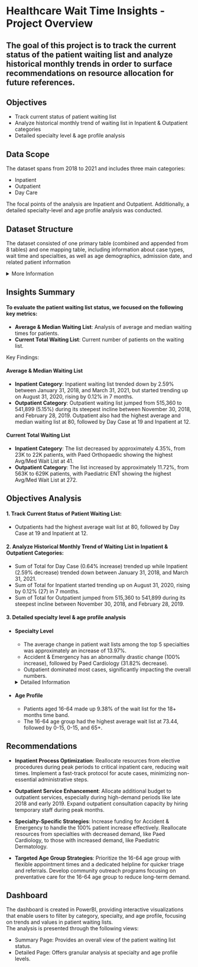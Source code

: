 # Healthcare Wait Time Insights - Project Overview

## The goal of this project is to track the current status of the patient waiting list and analyze historical monthly trends in order to surface recommendations on resource allocation for future references.

## Objectives
- Track current status of patient waiting list
- Analyze historical monthly trend of waiting list in Inpatient & Outpatient categories
- Detailed specialty level & age profile analysis

## Data Scope
The dataset spans from 2018 to 2021 and includes three main categories:
- Inpatient
- Outpatient
- Day Care

The focal points of the analysis are Inpatient and Outpatient.
Additionally, a detailed specialty-level and age profile analysis was conducted.

<!--## Metrics
The analysis focuses on the following key metrics:
- Average & Median Waiting List
- Current Total Waiting List
-->

## Dataset Structure
The dataset consisted of one primary table (combined and appended from 8 tables) and one mapping table, including information about case types, wait time and specialties, as well as age demographics, admission date, and related patient information
<details>
  <summary>More Information</summary>
  
  ### Tables used
  - *Inpatient*: Contains data specific to inpatient waiting lists (Combined from 4 tables).
  - *Outpatient*: Contains data specific to outpatient waiting lists (Combined from 4 tables).
  - *All_data*: Consolidates data from the Inpatient and Outpatient tables, and is used for all visualizations and analyses in this project (Appended from Inpatient and Outpatient).
  - *Mapping_Specialty*: Used for mapping purposes and linking data points geographically.
  The All_data table is the primary dataset used for the analysis, allowing for comprehensive visualizations and insights.
  
</details>


## Insights Summary
#### To evaluate the patient waiting list status, we focused on the following key metrics:
- **Average & Median Waiting List**: Analysis of average and median waiting times for patients.
- **Current Total Waiting List**: Current number of patients on the waiting list.

Key Findings:
#### Average & Median Waiting List
- **Inpatient Category**: Inpatient waiting list trended down by 2.59% between January 31, 2018, and March 31, 2021, but started trending up on August 31, 2020, rising by 0.12% in 7 months.
- **Outpatient Category**: Outpatient waiting list jumped from 515,360 to 541,899 (5.15%) during its steepest incline between November 30, 2018, and February 28, 2019. Outpatient also had the highest average and median waiting list at 80, followed by Day Case at 19 and Inpatient at 12.

#### Current Total Waiting List
- **Inpatient Category**: The list decreased by approximately 4.35%, from 23K to 22K patients, with Paed Orthopaedic showing the highest Avg/Med Wait List at 41.
- **Outpatient Category**: The list increased by approximately 11.72%, from 563K to 629K patients, with Paediatric ENT showing the highest Avg/Med Wait List at 272.

<!--
## Objectives
- Track current status of patient waiting list
- Analyze historical monthly trend of waiting list in Inpatient & Outpatient categories
- Detailed specialty level & age profile analysis -->

## Objectives Analysis
#### 1. Track Current Status of Patient Waiting List:
- Outpatients had the highest average wait list at 80, followed by Day Case at 19 and Inpatient at 12.

#### 2. Analyze Historical Monthly Trend of Waiting List in Inpatient & Outpatient Categories:
- Sum of Total for Day Case (0.64% increase) trended up while Inpatient (2.59% decrease) trended down between January 31, 2018, and March 31, 2021.
- Sum of Total for Inpatient started trending up on August 31, 2020, rising by 0.12% (27) in 7 months.
- Sum of Total for Outpatient jumped from 515,360 to 541,899 during its steepest incline between November 30, 2018, and February 28, 2019.

#### 3. Detailed specialty level & age profile analysis
- #### Specialty Level
  - The average change in patient wait lists among the top 5 specialties was approximately an increase of 13.97%.
  - Accident & Emergency has an abnormally drastic change (100% increase), followed by Paed Cardiology (31.82% decrease).
  - Outpatient dominated most cases, significantly impacting the overall numbers.
  <details>
    <summary>Detailed Information</summary>
    
    - *Accident & Emergency* saw a 100% increase in patients, rising from 0 to 1,111.
    - *Paed Cardiology* had a 31.82% decrease, dropping from 5,166 to 3,522.
    - *Paed Orthopaedic*'s wait list increased by 2.10%, from 4,962 to 5,066.
    - *Paediatric Dermatology*'s wait list grew by 6.01%, from 4,837 to 5,128.
    - *Paediatric ENT*'s wait list decreased by 9.46%, from 7,549 to 6,835.
  </details>

- #### Age Profile
  - Patients aged 16-64 made up 9.38% of the wait list for the 18+ months time band.
  - The 16-64 age group had the highest average wait list at 73.44, followed by 0-15, 0-15, and 65+.

## Recommendations
<!-- This content will not appear in the rendered Markdown 
- **Health for All**: Reallocate budget from Golden Years Security, which has high cost per acquisition, to Health for All campaigns. The second category outperforms across all key metrics, yet we have invested a relatively low amount ($20K) on them.
- **Health Awareness**: Within Health for All campaigns, focus on health awareness-type marketing, and less on product promotion-type campaigns, which had low signup rate and CTR.
- **COVID Campaigns**: Investigate the cause of abnormally high cost per signup for COVID-based campaigns, which had 2 signups that costed over $1K, compared to an average signup cost of $2.2. Consider removing these campaigns altogether.
- **#HealthyLiving**: Decrease investment in this campaign category, which has the highest spend ($46K) but mediocre signup rates compared to Health for All campaigns.


Recommendations-->
- **Inpatient Process Optimization**:
Reallocate resources from elective procedures during peak periods to critical inpatient care, reducing wait times.
Implement a fast-track protocol for acute cases, minimizing non-essential administrative steps.

- **Outpatient Service Enhancement**:
Allocate additional budget to outpatient services, especially during high-demand periods like late 2018 and early 2019.
Expand outpatient consultation capacity by hiring temporary staff during peak months.

- **Specialty-Specific Strategies**:
Increase funding for Accident & Emergency to handle the 100% patient increase effectively.
Reallocate resources from specialties with decreased demand, like Paed Cardiology, to those with increased demand, like Paediatric Dermatology.

- **Targeted Age Group Strategies**:
Prioritize the 16-64 age group with flexible appointment times and a dedicated helpline for quicker triage and referrals.
Develop community outreach programs focusing on preventative care for the 16-64 age group to reduce long-term demand.


## Dashboard
<!--The dashboard can be found in Tableau Public [here](https://public.tableau.com/app/profile/christine3803/viz/RowHealthDashboard/Dashboard). This dashboard enables users to filter by plan, campaign type, and state, and focuses on trends and values in marketing metrics, signup metrics, and claim metrics.

<img width="812" alt="image" src="https://github.com/christinejiang11/rowhealth/assets/56368090/86756aa4-a0d8-44eb-a0d5-c128816f42ac">

Dashboard-->
The dashboard is created in PowerBI, providing interactive visualizations that enable users to filter by category, specialty, and age profile, focusing on trends and values in patient waiting lists.  
The analysis is presented through the following views:
- Summary Page: Provides an overall view of the patient waiting list status.
- Detailed Page: Offers granular analysis at specialty and age profile levels.
